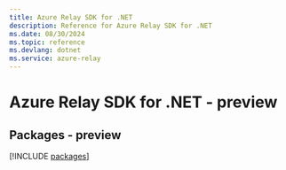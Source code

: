 ```yaml
---
title: Azure Relay SDK for .NET
description: Reference for Azure Relay SDK for .NET
ms.date: 08/30/2024
ms.topic: reference
ms.devlang: dotnet
ms.service: azure-relay
---
```

# Azure Relay SDK for .NET - preview
## Packages - preview
[!INCLUDE [packages](relay-index.md)]